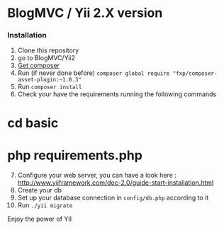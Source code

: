 # BlogMVC / Yii 2.X version

### Installation
1. Clone this repository
2. go to BlogMVC/Yii2
3. [Get composer](http://getcomposer.org)
4. Run (if never done before) `composer global require "fxp/composer-asset-plugin:~1.0.3"`
5. Run `composer install`
6. Check your have the requirements running the following commands
# cd basic
# php requirements.php
7. Configure your web server, you can have a look here : http://www.yiiframework.com/doc-2.0/guide-start-installation.html
8. Create your db
9. Set up your database connection in `config/db.php` according to it
10. Run `./yii migrate`

Enjoy the power of YII